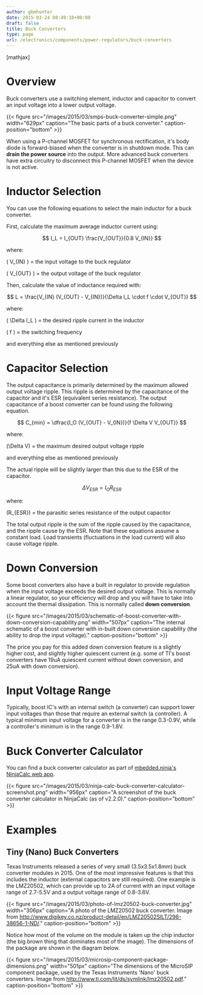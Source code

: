 ```yaml
---
author: gbmhunter
date: 2015-03-24 08:49:10+00:00
draft: false
title: Buck Converters
type: page
url: /electronics/components/power-regulators/buck-converters
---
```


[mathjax]




# Overview




Buck converters use a switching element, inductor and capacitor to convert an input voltage into a lower output voltage.


{{< figure src="/images/2015/03/smps-buck-converter-simple.png" width="629px" caption="The basic parts of a buck converter." caption-position="bottom" >}}


When using a P-channel MOSFET for synchronous rectification, it's body diode is forward-biased when the converter is in shutdown mode. This can **drain the power source** into the output. More advanced buck converters have extra circuitry to disconnect this P-channel MOSFET when the device is not active.




# Inductor Selection




You can use the following equations to select the main inductor for a buck converter.




First, calculate the maximum average inductor current using:




$$ I_L = I_{OUT} \frac{V_{OUT}}{0.8 V_{IN}} $$




where:  

\( V_{IN} \) = the input voltage to the buck regulator  

\( V_{OUT} \) = the output voltage of the buck regulator




Then, calculate the value of inductance required with:




$$ L = \frac{V_{IN} (V_{OUT} - V_{IN})}{\Delta I_L \cdot f \cdot V_{OUT}} $$




where:  

\( \Delta I_L \) = the desired ripple current in the inductor  

\( f \) = the switching frequency  

 and everything else as mentioned previously




# Capacitor Selection




The output capacitance is primarily determined by the maximum allowed output voltage ripple. This ripple is determined by the capacitance of the capacitor and it's ESR (equivalent series resistance). The output capacitance of a boost converter can be found using the following equation.




$$ C_{min} = \dfrac{I_O (V_{OUT} - V_{IN})}{f  \Delta V V_{OUT}} $$




where:  

\(\Delta V\) = the maximum desired output voltage ripple  

 and everything else as mentioned previously




The actual ripple will be slightly larger than this due to the ESR of the capacitor.




$$ \Delta V_{ESR} = I_O R_{ESR} $$




where:  

\(R_{ESR}\) = the parasitic series resistance of the output capacitor




The total output ripple is the sum of the ripple caused by the capacitance, and the ripple cause by the ESR. Note that these equations assume a constant load. Load transients (fluctuations in the load current) will also cause voltage ripple.




# Down Conversion




Some boost converters also have a built in regulator to provide regulation when the input voltage exceeds the desired output voltage. This is normally a linear regulator, so your efficiency will drop and you will have to take into account the thermal dissipation. This is normally called **down conversion**.


{{< figure src="/images/2015/03/schematic-of-boost-converter-with-down-conversion-capability.png" width="507px" caption="The internal schematic of a boost converter with in-built down conversion capability (the ability to drop the input voltage)." caption-position="bottom" >}}


The price you pay for this added down conversion feature is a slightly higher cost, and slightly higher quiescent current (e.g. some of TI's boost converters have 19uA quiescent current without down conversion, and 25uA with down conversion).




# Input Voltage Range




Typically, boost IC's with an internal switch (a converter) can support lower input voltages than those that require an external switch (a controller). A typical minimum input voltage for a converter is in the range 0.3-0.9V, while a controller's minimum is in the range 0.9-1.8V.




# Buck Converter Calculator




You can find a buck converter calculator as part of [mbedded.ninja's NinjaCalc web app](http://ninja-calc.mbedded.ninja/buck-converter-calculator).


{{< figure src="/images/2015/03/ninja-calc-buck-converter-calculator-screenshot.png" width="956px" caption="A screenshot of the buck converter calculator in NinjaCalc (as of v2.2.0)." caption-position="bottom" >}}





# Examples




## Tiny (Nano) Buck Converters




Texas Instruments released a series of very small (3.5x3.5x1.8mm) buck converter modules in 2015. One of the most impressive features is that this includes the inductor (external capacitors are still required). One example is the LMZ20502, which can provide up to 2A of current with an input voltage range of 2.7-5.5V and a output voltage range of 0.8-3.6V.


{{< figure src="/images/2015/03/photo-of-lmz20502-buck-converter.jpg" width="306px" caption="A photo of the LMZ20502 buck converter. Image from http://www.digikey.co.nz/product-detail/en/LMZ20502SILT/296-38656-1-ND/." caption-position="bottom" >}}


Notice how most of the volume on the module is taken up the chip inductor (the big brown thing that dominates most of the image). The dimensions of the package are shown in the diagram below.


{{< figure src="/images/2015/03/microsip-component-package-dimensions.png" width="501px" caption="The dimensions of the MicroSIP component package, used by the Texas Instruments 'Nano' buck converters. Image from http://www.ti.com/lit/ds/symlink/lmz20502.pdf." caption-position="bottom" >}}
